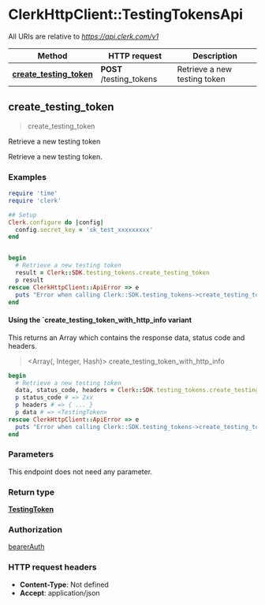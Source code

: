 # ClerkHttpClient::TestingTokensApi

All URIs are relative to *https://api.clerk.com/v1*

| Method | HTTP request | Description |
| ------ | ------------ | ----------- |
| [**create_testing_token**](TestingTokensApi.md#create_testing_token) | **POST** /testing_tokens | Retrieve a new testing token |


## create_testing_token

> <TestingToken> create_testing_token

Retrieve a new testing token

Retrieve a new testing token.

### Examples

```ruby
require 'time'
require 'clerk'

## Setup
Clerk.configure do |config|
  config.secret_key = 'sk_test_xxxxxxxxx'
end


begin
  # Retrieve a new testing token
  result = Clerk::SDK.testing_tokens.create_testing_token
  p result
rescue ClerkHttpClient::ApiError => e
  puts "Error when calling Clerk::SDK.testing_tokens->create_testing_token: #{e}"
end
```

#### Using the `create_testing_token_with_http_info variant

This returns an Array which contains the response data, status code and headers.

> <Array(<TestingToken>, Integer, Hash)> create_testing_token_with_http_info

```ruby
begin
  # Retrieve a new testing token
  data, status_code, headers = Clerk::SDK.testing_tokens.create_testing_token_with_http_info
  p status_code # => 2xx
  p headers # => { ... }
  p data # => <TestingToken>
rescue ClerkHttpClient::ApiError => e
  puts "Error when calling Clerk::SDK.testing_tokens->create_testing_token_with_http_info: #{e}"
end
```

### Parameters

This endpoint does not need any parameter.

### Return type

[**TestingToken**](TestingToken.md)

### Authorization

[bearerAuth](../README.md#bearerAuth)

### HTTP request headers

- **Content-Type**: Not defined
- **Accept**: application/json

